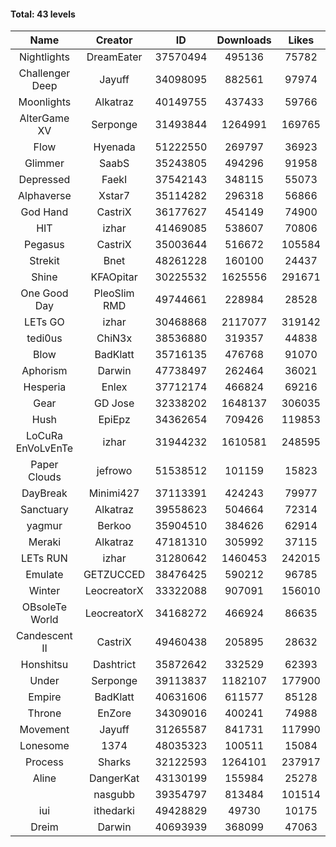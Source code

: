 #### Total: 43 levels

| Name | Creator | ID | Downloads | Likes |
|:---:|:---:|:---:|:---:|:---:|
| Nightlights | DreamEater | 37570494 | 495136 | 75782
| Challenger Deep | Jayuff | 34098095 | 882561 | 97974
| Moonlights | Alkatraz | 40149755 | 437433 | 59766
| AlterGame XV | Serponge | 31493844 | 1264991 | 169765
| Flow | Hyenada | 51222550 | 269797 | 36923
| Glimmer | SaabS | 35243805 | 494296 | 91958
| Depressed | FaekI | 37542143 | 348115 | 55073
| Alphaverse | Xstar7 | 35114282 | 296318 | 56866
| God Hand | CastriX | 36177627 | 454149 | 74900
| HIT | izhar | 41469085 | 538607 | 70806
| Pegasus | CastriX | 35003644 | 516672 | 105584
| Strekit | Bnet | 48261228 | 160100 | 24437
| Shine | KFAOpitar | 30225532 | 1625556 | 291671
| One Good Day | PleoSlim RMD | 49744661 | 228984 | 28528
| LETs GO | izhar | 30468868 | 2117077 | 319142
| tedi0us | ChiN3x | 38536880 | 319357 | 44838
| Blow | BadKlatt | 35716135 | 476768 | 91070
| Aphorism | Darwin | 47738497 | 262464 | 36021
| Hesperia | Enlex | 37712174 | 466824 | 69216
| Gear | GD Jose | 32338202 | 1648137 | 306035
| Hush | EpiEpz | 34362654 | 709426 | 119853
| LoCuRa EnVoLvEnTe | izhar | 31944232 | 1610581 | 248595
| Paper Clouds | jefrowo | 51538512 | 101159 | 15823
| DayBreak | Minimi427 | 37113391 | 424243 | 79977
| Sanctuary | Alkatraz | 39558623 | 504664 | 72314
| yagmur | Berkoo | 35904510 | 384626 | 62914
| Meraki | Alkatraz | 47181310 | 305992 | 37115
| LETs  RUN | izhar | 31280642 | 1460453 | 242015
| Emulate | GETZUCCED | 38476425 | 590212 | 96785
| Winter | LeocreatorX | 33322088 | 907091 | 156010
| OBsoleTe World | LeocreatorX | 34168272 | 466924 | 86635
| Candescent II | CastriX | 49460438 | 205895 | 28632
| Honshitsu | Dashtrict | 35872642 | 332529 | 62393
| Under | Serponge | 39113837 | 1182107 | 177900
| Empire | BadKlatt | 40631606 | 611577 | 85128
| Throne | EnZore | 34309016 | 400241 | 74988
| Movement | Jayuff | 31265587 | 841731 | 117990
| Lonesome | 1374 | 48035323 | 100511 | 15084
| Process | Sharks | 32122593 | 1264101 | 237917
| Aline | DangerKat | 43130199 | 155984 | 25278
|   | nasgubb | 39354797 | 813484 | 101514
| iui | ithedarki | 49428829 | 49730 | 10175
| Dreim | Darwin | 40693939 | 368099 | 47063
